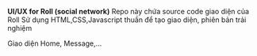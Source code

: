 **UI/UX for Roll (social network)**
Repo này chứa source code giao diện của Roll 
Sử dụng HTML,CSS,Javascript thuần để tạo giao diện, phiên bản trải nghiệm

Giao diện Home, Message,...